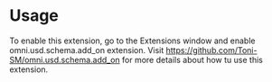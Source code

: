 # Usage

To enable this extension, go to the Extensions window and enable omni.usd.schema.add_on extension. Visit https://github.com/Toni-SM/omni.usd.schema.add_on for more details about how tu use this extension.
